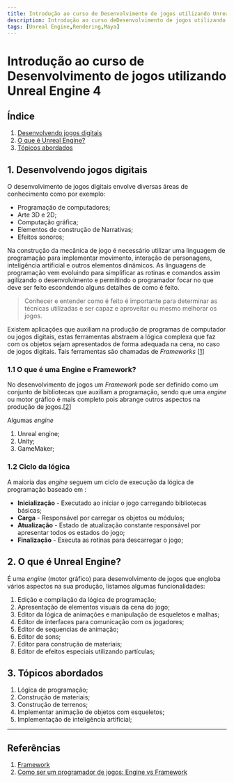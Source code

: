```yaml
---
title: Introdução ao curso de Desenvolvimento de jogos utilizando Unreal Engine 4
description: Introdução ao curso deDesenvolvimento de jogos utilizando Unreal Engine 4
tags: [Unreal Engine,Rendering,Maya]
---
```


# Introdução ao curso de Desenvolvimento de jogos utilizando Unreal Engine 4

## Índice
1. [Desenvolvendo jogos digitais](#1)
1. [O que é Unreal Engine?](#2)
1. [Tópicos abordados](#3)

<a name="1"></a>
## 1. Desenvolvendo jogos digitais
O desenvolvimento de jogos digitais envolve diversas áreas de conhecimento como por exemplo:
- Programação de computadores;
- Arte 3D e 2D;
- Computação gráfica;
- Elementos de construção de Narrativas;
- Efeitos sonoros;

Na construção da mecânica de jogo é necessário utilizar uma linguagem de programação para implementar movimento, interação de personagens, inteligência artificial e outros elementos dinâmicos.
As linguagens de programação vem evoluindo para simplificar as rotinas e comandos assim agilizando o desenvolvimento e permitindo o programador focar no que deve ser feito escondendo alguns detalhes de como é feito.
> Conhecer e entender como é feito é importante para determinar as técnicas utilizadas e ser capaz e aproveitar ou mesmo melhorar os jogos.

Existem aplicações que auxiliam na produção de programas de computador ou jogos digitais, estas ferramentas abstraem a lógica complexa que faz com os objetos sejam apresentados de forma adequada na cena, no caso de jogos digitais. Tais ferramentas são chamadas de *Frameworks* [[1](#r1)]

<a name="1.1"></a>
### 1.1 O que é uma Engine e Framework?
No desenvolvimento de jogos um *Framework* pode ser definido como um conjunto de bibliotecas que auxiliam a programação, sendo que uma *engine* ou motor gráfico é mais completo pois abrange outros aspectos na produção de jogos.[[2](#r2)]

Algumas *engine*
1. Unreal engine;
1. Unity;
1. GameMaker;

<a name="1.2"></a>
### 1.2 Ciclo da lógica
A maioria das *engine* seguem um ciclo de execução da lógica de programação baseado em :

- **Inicialização** - Executado ao iniciar o jogo carregando bibliotecas básicas;
- **Carga** - Responsável por carregar os objetos ou módulos;
- **Atualização** - Estado de atualização constante responsável por apresentar todos os estados do jogo;
- **Finalização** - Executa as rotinas para descarregar o jogo;

<a name="2"></a>
## 2. O que é Unreal Engine?
É uma *engine* (motor gráfico) para desenvolvimento de jogos que engloba vários aspectos na sua produção, listamos algumas funcionalidades:

1. Edição e compilação da lógica de programação;
1. Apresentação de elementos visuais da cena do jogo;
1. Editor da lógica de animações e manipulação de esqueletos e malhas;
1. Editor de interfaces para comunicação com os jogadores;
1. Editor de sequencias de animação;
1. Editor de sons;
1. Editor para construção de materiais;
1. Editor de efeitos especiais utilizando partículas;

<a name="3"></a>
## 3. Tópicos abordados
1. Lógica de programação;
1. Construção de materiais;
1. Construção de terrenos;
1. Implementar animação de objetos com esqueletos;
1. Implementação de inteligência artificial;

***
## Referências
<a name="r1"></a>
1. [Framework](https://pt.wikipedia.org/wiki/Framework)
<a name="r2"></a>
1. [Como ser um programador de jogos: Engine vs Framework](https://gamedeveloper.com.br/como-ser-um-programador-de-jogos-engine-vs-framework/)

